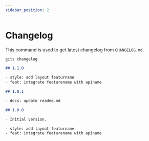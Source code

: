 ```yaml
---
sidebar_position: 2
---
```


# Changelog

This command is used to get latest changelog from `CHANGELOG.md`.

```bash
gits changelog
```

```md title="CHANGELOG.md"
## 1.1.0

- style: add layout featurname
- feat: integrate featurename with apiname

## 1.0.1

- docs: update readme.md

## 1.0.0

- Initial version.
```

```bash title="Output"
- style: add layout featurname
- feat: integrate featurename with apiname
```
